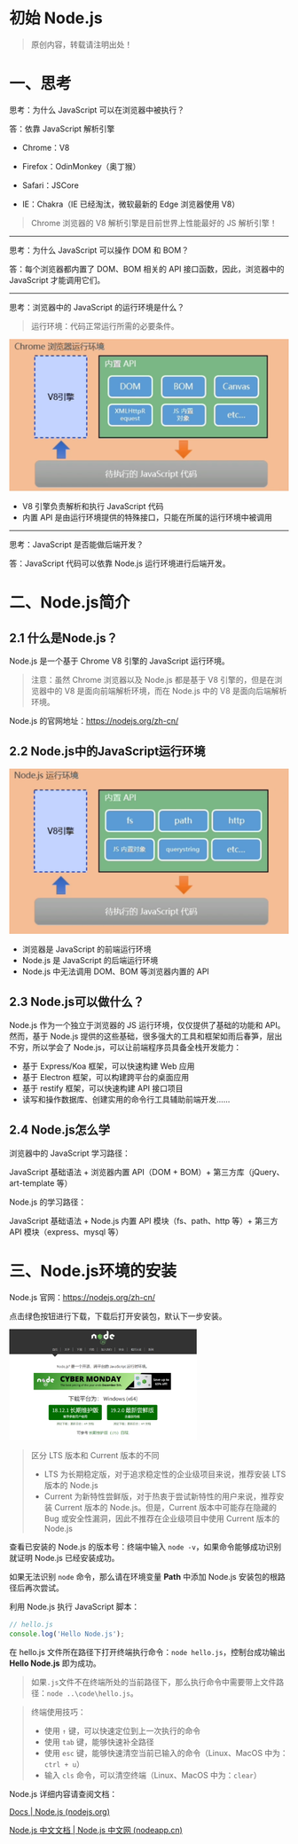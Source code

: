 # 初始 Node.js

> 原创内容，转载请注明出处！

# 一、思考

思考：为什么 JavaScript 可以在浏览器中被执行？

答：依靠 JavaScript 解析引擎

- Chrome：V8

- Firefox：OdinMonkey（奥丁猴）
- Safari：JSCore
- IE：Chakra（IE 已经淘汰，微软最新的 Edge 浏览器使用 V8）

> Chrome 浏览器的 V8 解析引擎是目前世界上性能最好的 JS 解析引擎！

---

思考：为什么 JavaScript 可以操作 DOM 和 BOM？

答：每个浏览器都内置了 DOM、BOM 相关的 API 接口函数，因此，浏览器中的 JavaScript 才能调用它们。

---

思考：浏览器中的 JavaScript 的运行环境是什么？

> 运行环境：代码正常运行所需的必要条件。

<img src="mark-img/image-20221130202600841.png" alt="image-20221130202600841" style="zoom:50%;" />

- V8 引擎负责解析和执行 JavaScript 代码
- 内置 API 是由运行环境提供的特殊接口，只能在所属的运行环境中被调用

---

思考：JavaScript 是否能做后端开发？

答：JavaScript 代码可以依靠 Node.js 运行环境进行后端开发。

# 二、Node.js简介

## 2.1 什么是Node.js？

Node.js 是一个基于 Chrome V8 引擎的 JavaScript 运行环境。

> 注意：虽然 Chrome 浏览器以及 Node.js 都是基于 V8 引擎的，但是在浏览器中的 V8 是面向前端解析环境，而在 Node.js 中的 V8 是面向后端解析环境。

Node.js 的官网地址：https://nodejs.org/zh-cn/

## 2.2 Node.js中的JavaScript运行环境

<img src="mark-img/image-20221130203554992.png" alt="image-20221130203554992" style="zoom:50%;" />

- 浏览器是 JavaScript 的前端运行环境
- Node.js 是 JavaScript 的后端运行环境
- Node.js 中无法调用 DOM、BOM 等浏览器内置的 API

## 2.3 Node.js可以做什么？

Node.js 作为一个独立于浏览器的 JS 运行环境，仅仅提供了基础的功能和 API。然而，基于 Node.js 提供的这些基础，很多强大的工具和框架如雨后春笋，层出不穷，所以学会了 Node.js，可以让前端程序员具备全栈开发能力：

- 基于 Express/Koa 框架，可以快速构建 Web 应用
- 基于 Electron 框架，可以构建跨平台的桌面应用
- 基于 restify 框架，可以快速构建 API 接口项目
- 读写和操作数据库、创建实用的命令行工具辅助前端开发……

## 2.4 Node.js怎么学

浏览器中的 JavaScript 学习路径：

JavaScript 基础语法 + 浏览器内置 API（DOM + BOM）+ 第三方库（jQuery、art-template 等）

Node.js 的学习路径：

JavaScript 基础语法 + Node.js 内置 API 模块（fs、path、http 等）+ 第三方 API 模块（express、mysql 等）

# 三、Node.js环境的安装

Node.js 官网：https://nodejs.org/zh-cn/

点击绿色按钮进行下载，下载后打开安装包，默认下一步安装。

<img src="mark-img/image-20221130205640710.png" alt="image-20221130205640710" style="zoom: 33%;" />

> 区分 LTS 版本和 Current 版本的不同
>
> - LTS 为长期稳定版，对于追求稳定性的企业级项目来说，推荐安装 LTS 版本的 Node.js
> - Current 为新特性尝鲜版，对于热衷于尝试新特性的用户来说，推荐安装 Current 版本的 Node.js。但是，Current 版本中可能存在隐藏的 Bug 或安全性漏洞，因此不推荐在企业级项目中使用 Current 版本的 Node.js

查看已安装的 Node.js 的版本号：终端中输入 `node -v`，如果命令能够成功识别就证明 Node.js 已经安装成功。

如果无法识别 `node` 命令，那么请在环境变量 **Path** 中添加 Node.js 安装包的根路径后再次尝试。

利用 Node.js 执行 JavaScript 脚本：

```javascript
// hello.js
console.log('Hello Node.js');
```

在 hello.js 文件所在路径下打开终端执行命令：`node hello.js`，控制台成功输出 **Hello Node.js** 即为成功。

> 如果`.js`文件不在终端所处的当前路径下，那么执行命令中需要带上文件路径：`node ..\code\hello.js`。

> 终端使用技巧：
>
> - 使用 `↑` 键，可以快速定位到上一次执行的命令
> - 使用 `tab` 键，能够快速补全路径
> - 使用 `esc` 键，能够快速清空当前已输入的命令（Linux、MacOS 中为：`ctrl + u`）
> - 输入 `cls` 命令，可以清空终端（Linux、MacOS 中为：`clear`）

Node.js 详细内容请查阅文档：

[Docs | Node.js (nodejs.org)](https://nodejs.org/zh-cn/docs/)

[Node.js 中文文档 | Node.js 中文网 (nodeapp.cn)](https://www.nodeapp.cn/)

